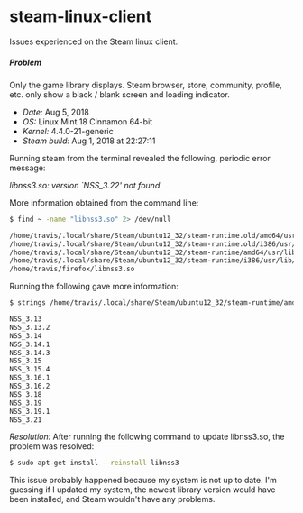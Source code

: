 # steam-linux-client
Issues experienced on the Steam linux client.

##### Problem

Only the game library displays. Steam browser, store, community, profile, etc. only show a black / blank screen and loading indicator.

* *Date:* Aug 5, 2018
* *OS:* Linux Mint 18 Cinnamon 64-bit
* *Kernel:* 4.4.0-21-generic
* *Steam build:* Aug 1, 2018 at 22:27:11

Running steam from the terminal revealed the following, periodic error message:

*libnss3.so: version `NSS_3.22' not found*

More information obtained from the command line:

```bash
$ find ~ -name "libnss3.so" 2> /dev/null

/home/travis/.local/share/Steam/ubuntu12_32/steam-runtime.old/amd64/usr/lib/x86_64-linux-gnu/libnss3.so
/home/travis/.local/share/Steam/ubuntu12_32/steam-runtime.old/i386/usr/lib/i386-linux-gnu/libnss3.so
/home/travis/.local/share/Steam/ubuntu12_32/steam-runtime/amd64/usr/lib/x86_64-linux-gnu/libnss3.so
/home/travis/.local/share/Steam/ubuntu12_32/steam-runtime/i386/usr/lib/i386-linux-gnu/libnss3.so
/home/travis/firefox/libnss3.so
```

Running the following gave more information:

```bash
$ strings /home/travis/.local/share/Steam/ubuntu12_32/steam-runtime/amd64/usr/lib/x86_64-linux-gnu/libnss3.so | grep -i -e "nss_3"

NSS_3.13
NSS_3.13.2
NSS_3.14
NSS_3.14.1
NSS_3.14.3
NSS_3.15
NSS_3.15.4
NSS_3.16.1
NSS_3.16.2
NSS_3.18
NSS_3.19
NSS_3.19.1
NSS_3.21
```

*Resolution:* After running the following command to update libnss3.so, the problem was resolved:

```bash
$ sudo apt-get install --reinstall libnss3
```

This issue probably happened because my system is not up to date. I'm guessing if I updated my system, the newest library version would have been installed, and Steam wouldn't have any problems.
